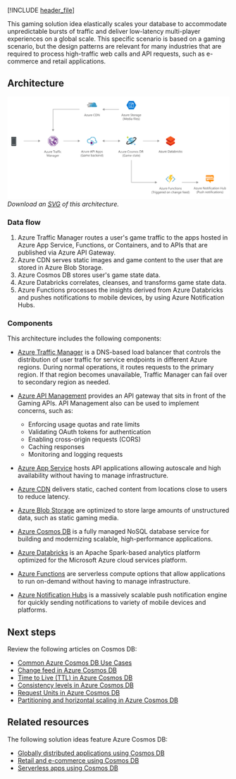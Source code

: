 [!INCLUDE [header_file](../../../includes/sol-idea-header.md)]

This gaming solution idea elastically scales your database to accommodate unpredictable bursts of traffic and deliver low-latency multi-player experiences on a global scale. This specific scenario is based on a gaming scenario, but the design patterns are relevant for many industries that are required to process high-traffic web calls and API requests, such as e-commerce and retail applications.

## Architecture

![Architecture Diagram](../media/gaming-using-cosmos-db.png)
*Download an [SVG](../media/gaming-using-cosmos-db.svg) of this architecture.*

### Data flow
1. Azure Traffic Manager routes a user's game traffic to the apps hosted in Azure App Service, Functions, or Containers, and to APIs that are published via Azure API Gateway.
2. Azure CDN serves static images and game content to the user that are stored in Azure Blob Storage.
3. Azure Cosmos DB stores user's game state data.
4. Azure Databricks correlates, cleanses, and transforms game state data.
5. Azure Functions processes the insights derived from Azure Databricks and pushes notifications to mobile devices, by using Azure Notification Hubs.

### Components

This architecture includes the following components:

- [Azure Traffic Manager](/azure/traffic-manager/) is a DNS-based load balancer that controls the distribution of user traffic for service endpoints in different Azure regions. During normal operations, it routes requests to the primary region. If that region becomes unavailable, Traffic Manager can fail over to secondary region as needed.

- [Azure API Management](https://azure.microsoft.com/services/api-management/) provides an API gateway that sits in front of the Gaming APIs. API Management also can be used to implement concerns, such as:
    - Enforcing usage quotas and rate limits
    - Validating OAuth tokens for authentication
    - Enabling cross-origin requests (CORS)
    - Caching responses
    - Monitoring and logging requests

- [Azure App Service](/azure/app-service-web/app-service-web-overview) hosts API applications allowing autoscale and high availability without having to manage infrastructure.

- [Azure CDN](https://azure.microsoft.com/services/cdn/) delivers static, cached content from locations close to users to reduce latency.

- [Azure Blob Storage](https://azure.microsoft.com/services/storage/) are optimized to store large amounts of unstructured data, such as static gaming media.

- [Azure Cosmos DB](https://azure.microsoft.com/services/cosmos-db/) is a fully managed NoSQL database service for building and modernizing scalable, high-performance applications.

- [Azure Databricks](https://azure.microsoft.com/services/databricks/) is an Apache Spark-based analytics platform optimized for the Microsoft Azure cloud services platform.

- [Azure Functions](https://azure.microsoft.com/services/functions/) are serverless compute options that allow applications to run on-demand without having to manage infrastructure.

- [Azure Notification Hubs](https://azure.microsoft.com/services/notification-hubs/#overview) is a massively scalable push notification engine for quickly sending notifications to variety of mobile devices and platforms.

## Next steps

Review the following articles on Cosmos DB:

- [Common Azure Cosmos DB Use Cases](/azure/cosmos-db/use-cases)
- [Change feed in Azure Cosmos DB](/azure/cosmos-db/change-feed)
- [Time to Live (TTL) in Azure Cosmos DB](/azure/cosmos-db/time-to-live)
- [Consistency levels in Azure Cosmos DB](/azure/cosmos-db/consistency-levels)
- [Request Units in Azure Cosmos DB](/azure/cosmos-db/request-units)
- [Partitioning and horizontal scaling in Azure Cosmos DB](/azure/cosmos-db/partition-data)

## Related resources

The following solution ideas feature Azure Cosmos DB:

* [Globally distributed applications using Cosmos DB](./globally-distributed-mission-critical-applications-using-cosmos-db.yml)
* [Retail and e-commerce using Cosmos DB](./retail-and-e-commerce-using-cosmos-db.yml)
* [Serverless apps using Cosmos DB](./serverless-apps-using-cosmos-db.yml)
